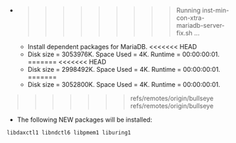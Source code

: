* >>>>>>>>> Running inst-min-con-xtra-mariadb-server-fix.sh ...
  * Install dependent packages for MariaDB.
<<<<<<< HEAD
  * Disk size = 3053976K. Space Used = 4K. Runtime = 00:00:00:01.
=======
<<<<<<< HEAD
  * Disk size = 2998492K. Space Used = 4K. Runtime = 00:00:00:01.
=======
  * Disk size = 3052800K. Space Used = 4K. Runtime = 00:00:00:01.
>>>>>>> refs/remotes/origin/bullseye
>>>>>>> refs/remotes/origin/bullseye
  * The following NEW packages will be installed:
  ```bash
libdaxctl1 libndctl6 libpmem1 liburing1
  ```
